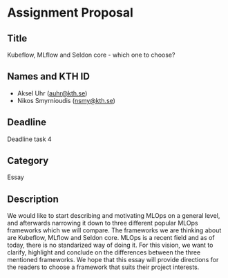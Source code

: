 # Assignment Proposal

## Title

Kubeflow, MLflow and Seldon core - which one to choose?

## Names and KTH ID
  - Aksel Uhr (auhr@kth.se)
  - Nikos Smyrnioudis (nsmy@kth.se)

## Deadline

Deadline task 4

## Category

Essay

## Description

We would like to start describing and motivating MLOps on a general level, and afterwards narrowing it down to three different popular MLOps frameworks which we will compare. The frameworks we are thinking about are Kubeflow, MLflow and Seldon core. MLOps is a recent field and as of today, there is no standarized way of doing it. For this vision, we want to clarify, highlight and conclude on the differences between the three mentioned frameworks. We hope that this essay will provide directions for the readers to choose a framework that suits their project interests.  
